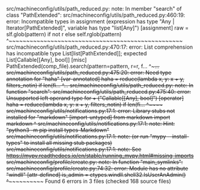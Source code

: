 src/machineconfig/utils/path_reduced.py: note: In member "search" of class "PathExtended":
src/machineconfig/utils/path_reduced.py:460:19: error: Incompatible types in
assignment (expression has type "Any | Iterator[PathExtended]", variable has
type "list[Any]")  [assignment]
                raw = slf.glob(pattern) if not r else self.rglob(pattern)
                      ^~~~~~~~~~~~~~~~~~~~~~~~~~~~~~~~~~~~~~~~~~~~~~~~~~~
src/machineconfig/utils/path_reduced.py:470:17: error: List comprehension has
incompatible type List[list[PathExtended]]; expected List[Callable[[Any], bool]]
 [misc]
                    PathExtended(comp_file).search(pattern=pattern, r=r, f...
                    ^~~~~~~~~~~~~~~~~~~~~~~~~~~~~~~~~~~~~~~~~~~~~~~~~~~~~~...
src/machineconfig/utils/path_reduced.py:475:20: error: Need type annotation for
"haha"  [var-annotated]
                haha = reduce(lambda x, y: x + y, filters_notin) if len(fi...
                       ^~~~~~~~~~~~~~~~~~~~~~~~~~~~~~~~~~~~~~~~~~~~~~~~~~~...
src/machineconfig/utils/path_reduced.py: note: In function "search":
src/machineconfig/utils/path_reduced.py:475:40: error: Unsupported left operand
type for + ("Callable[[Any], bool]")  [operator]
                haha = reduce(lambda x, y: x + y, filters_notin) if len(fi...
                                           ^~~~~
src/machineconfig/utils/notifications.py:17:1: error: Library stubs not
installed for "markdown"  [import-untyped]
    from markdown import markdown
    ^
src/machineconfig/utils/notifications.py:17:1: note: Hint: "python3 -m pip install types-Markdown"
src/machineconfig/utils/notifications.py:17:1: note: (or run "mypy --install-types" to install all missing stub packages)
src/machineconfig/utils/notifications.py:17:1: note: See https://mypy.readthedocs.io/en/stable/running_mypy.html#missing-imports
src/machineconfig/profile/create.py: note: In function "main_symlinks":
src/machineconfig/profile/create.py:74:32: error: Module has no attribute
"windll"  [attr-defined]
                        is_admin = ctypes.windll.shell32.IsUserAnAdmin()
                                   ^~~~~~~~~~~~~
Found 6 errors in 3 files (checked 168 source files)
